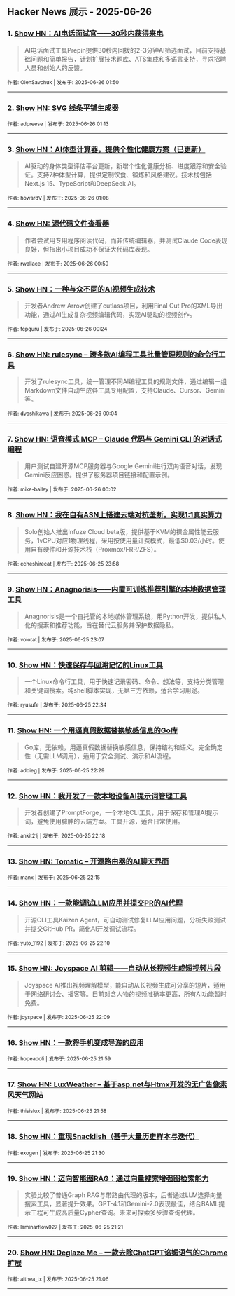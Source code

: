 ## Hacker News 展示 - 2025-06-26


### 1. [Show HN：AI电话面试官——30秒内获得来电](https://news.ycombinator.com/item?id=44383524)
> AI电话面试工具Prepin提供30秒内回拨的2-3分钟AI筛选面试，目前支持基础问题和简单报告，计划扩展技术题库、ATS集成和多语言支持，寻求招聘人员和创始人的反馈。

<sub>作者: OlehSavchuk | 发布于: 2025-06-26 01:50</sub>

---

### 2. [Show HN: SVG 线条平铺生成器](https://news.ycombinator.com/item?id=44383341)

<sub>作者: adpreese | 发布于: 2025-06-26 01:13</sub>

---

### 3. [Show HN：AI体型计算器，提供个性化健康方案（已更新）](https://news.ycombinator.com/item?id=44383322)
> AI驱动的身体类型评估平台更新，新增个性化健康分析、进度跟踪和安全验证。支持7种体型计算，提供定制饮食、锻炼和风格建议。技术栈包括Next.js 15、TypeScript和DeepSeek AI。

<sub>作者: howardV | 发布于: 2025-06-26 01:08</sub>

---

### 4. [Show HN: 源代码文件查看器](https://news.ycombinator.com/item?id=44383261)
> 作者尝试用专用程序阅读代码，而非传统编辑器，并测试Claude Code表现良好，但指出小项目成功不保证大代码库表现。

<sub>作者: rwallace | 发布于: 2025-06-26 00:59</sub>

---

### 5. [Show HN：一种与众不同的AI视频生成技术](https://news.ycombinator.com/item?id=44383086)
> 开发者Andrew Arrow创建了cutlass项目，利用Final Cut Pro的XML导出功能，通过AI生成复杂视频编辑代码，实现AI驱动的视频创作。

<sub>作者: fcpguru | 发布于: 2025-06-26 00:24</sub>

---

### 6. [Show HN: rulesync – 跨多款AI编程工具批量管理规则的命令行工具](https://news.ycombinator.com/item?id=44382989)
> 开发了rulesync工具，统一管理不同AI编程工具的规则文件，通过编辑一组Markdown文件自动生成各工具专用配置，支持Claude、Cursor、Gemini等。

<sub>作者: dyoshikawa | 发布于: 2025-06-26 00:04</sub>

---

### 7. [Show HN: 语音模式 MCP – Claude 代码与 Gemini CLI 的对话式编程](https://news.ycombinator.com/item?id=44382977)
> 用户测试自建开源MCP服务器与Google Gemini进行双向语音对话，发现Gemini反应困惑。提供了服务器项目链接和配置示例。

<sub>作者: mike-bailey | 发布于: 2025-06-26 00:02</sub>

---

### 8. [Show HN：我在自有ASN上搭建云端对抗垄断，实现1:1真实算力](https://news.ycombinator.com/item?id=44382949)
> Solo创始人推出Infuze Cloud beta版，提供基于KVM的裸金属性能云服务，1vCPU对应1物理线程，采用按使用量计费模式，最低$0.03/小时。使用自有硬件和开源技术栈（Proxmox/FRR/ZFS）。

<sub>作者: ccheshirecat | 发布于: 2025-06-25 23:58</sub>

---

### 9. [Show HN：Anagnorisis——内置可训练推荐引擎的本地数据管理工具](https://news.ycombinator.com/item?id=44382640)
> Anagnorisis是一个自托管的本地媒体管理系统，用Python开发，提供私人化的搜索和推荐功能，旨在替代云服务并保护数据隐私。

<sub>作者: volotat | 发布于: 2025-06-25 23:07</sub>

---

### 10. [Show HN：快速保存与回溯记忆的Linux工具](https://news.ycombinator.com/item?id=44382383)
> 一个Linux命令行工具，用于快速记录密码、命令、想法等，支持分类管理和关键词搜索。纯shell脚本实现，无第三方依赖，适合学习用途。

<sub>作者: ryusufe | 发布于: 2025-06-25 22:34</sub>

---

### 11. [Show HN: 一个用逼真假数据替换敏感信息的Go库](https://news.ycombinator.com/item?id=44382357)
> Go库，无依赖，用逼真假数据替换敏感信息，保持结构和语义。完全确定性（无需LLM调用），适用于安全测试、演示和AI流程。

<sub>作者: addieg | 发布于: 2025-06-25 22:29</sub>

---

### 12. [Show HN：我开发了一款本地设备AI提示词管理工具](https://news.ycombinator.com/item?id=44382303)
> 开发者创建了PromptForge，一个本地CLI工具，用于保存和管理AI提示词，避免使用臃肿的云端方案。工具开源，适合日常使用。

<sub>作者: ankit21j | 发布于: 2025-06-25 22:18</sub>

---

### 13. [Show HN: Tomatic – 开源路由器的AI聊天界面](https://news.ycombinator.com/item?id=44382289)

<sub>作者: manx | 发布于: 2025-06-25 22:15</sub>

---

### 14. [Show HN：一款能调试LLM应用并提交PR的AI代理](https://news.ycombinator.com/item?id=44382263)
> 开源CLI工具Kaizen Agent，可自动测试修复LLM应用问题，分析失败测试并提交GitHub PR，简化AI开发调试流程。

<sub>作者: yuto_1192 | 发布于: 2025-06-25 22:10</sub>

---

### 15. [Show HN: Joyspace AI 剪辑——自动从长视频生成短视频片段](https://news.ycombinator.com/item?id=44382251)
> Joyspace AI推出视频理解模型，能自动从长视频生成可分享的短片，适用于网络研讨会、播客等。目前对含人物的视频准确率更高，所有AI功能暂时免费。

<sub>作者: joyspace | 发布于: 2025-06-25 22:09</sub>

---

### 16. [Show HN：一款将手机变成导游的应用](https://news.ycombinator.com/item?id=44382184)

<sub>作者: hopeadoli | 发布于: 2025-06-25 21:59</sub>

---

### 17. [Show HN: LuxWeather – 基于asp.net与Htmx开发的无广告像素风天气网站](https://news.ycombinator.com/item?id=44382172)

<sub>作者: thisislux | 发布于: 2025-06-25 21:58</sub>

---

### 18. [Show HN：重现Snacklish（基于大量历史样本与迭代）](https://news.ycombinator.com/item?id=44382000)

<sub>作者: exogen | 发布于: 2025-06-25 21:30</sub>

---

### 19. [Show HN：迈向智能图RAG：通过向量搜索增强图检索能力](https://news.ycombinator.com/item?id=44381939)
> 实验比较了普通Graph RAG与带路由代理的版本，后者通过LLM选择向量搜索工具，显著提升效果。GPT-4.1和Gemini-2.0表现最佳，结合BAML提示工程可生成高质量Cypher查询。未来可探索多步骤查询代理。

<sub>作者: laminarflow027 | 发布于: 2025-06-25 21:21</sub>

---

### 20. [Show HN: Deglaze Me – 一款去除ChatGPT谄媚语气的Chrome扩展](https://news.ycombinator.com/item?id=44381840)

<sub>作者: althea_tx | 发布于: 2025-06-25 21:06</sub>

---
